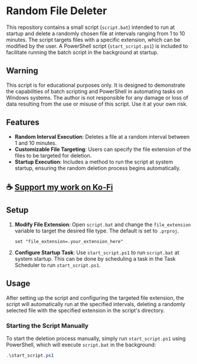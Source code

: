 # Random File Deleter

This repository contains a small script (`script.bat`) intended to run at startup and delete a randomly chosen file at intervals ranging from 1 to 10 minutes. The script targets files with a specific extension, which can be modified by the user. A PowerShell script (`start_script.ps1`) is included to facilitate running the batch script in the background at startup.

## Warning

This script is for educational purposes only. It is designed to demonstrate the capabilities of batch scripting and PowerShell in automating tasks on Windows systems. The author is not responsible for any damage or loss of data resulting from the use or misuse of this script. Use it at your own risk.

## Features

- **Random Interval Execution**: Deletes a file at a random interval between 1 and 10 minutes.
- **Customizable File Targeting**: Users can specify the file extension of the files to be targeted for deletion.
- **Startup Execution**: Includes a method to run the script at system startup, ensuring the random deletion process begins automatically.

## ☕ [Support my work on Ko-Fi](https://ko-fi.com/thatsinewave)

## Setup

1. **Modify File Extension**: Open `script.bat` and change the `file_extension` variable to target the desired file type. The default is set to `.prproj`.
    ```batch
    set "file_extension=.your_extension_here"
    ```
2. **Configure Startup Task**: Use `start_script.ps1` to run `script.bat` at system startup. This can be done by scheduling a task in the Task Scheduler to run `start_script.ps1`.

## Usage

After setting up the script and configuring the targeted file extension, the script will automatically run at the specified intervals, deleting a randomly selected file with the specified extension in the script's directory.

### Starting the Script Manually

To start the deletion process manually, simply run `start_script.ps1` using PowerShell, which will execute `script.bat` in the background:
```powershell
.\start_script.ps1
